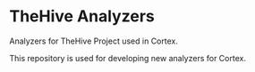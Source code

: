 # TheHive Analyzers
Analyzers for TheHive Project used in Cortex. 

This repository is used for developing new analyzers for Cortex.

